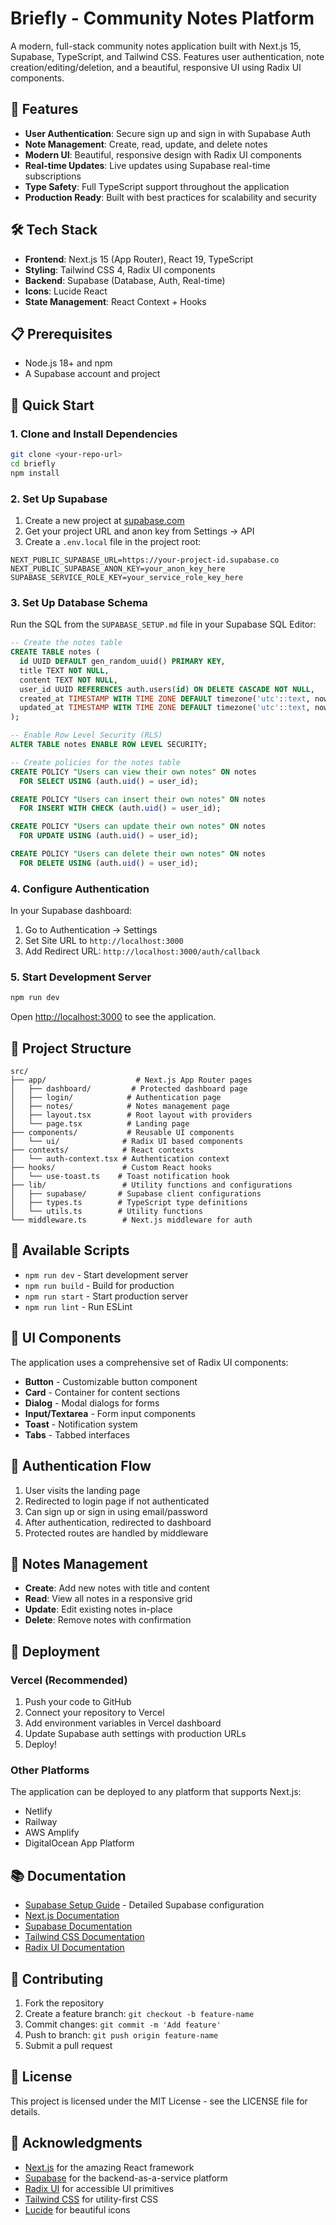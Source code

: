 # Briefly - Community Notes Platform

A modern, full-stack community notes application built with Next.js 15, Supabase, TypeScript, and Tailwind CSS. Features user authentication, note creation/editing/deletion, and a beautiful, responsive UI using Radix UI components.

## 🚀 Features

- **User Authentication**: Secure sign up and sign in with Supabase Auth
- **Note Management**: Create, read, update, and delete notes
- **Modern UI**: Beautiful, responsive design with Radix UI components
- **Real-time Updates**: Live updates using Supabase real-time subscriptions
- **Type Safety**: Full TypeScript support throughout the application
- **Production Ready**: Built with best practices for scalability and security

## 🛠️ Tech Stack

- **Frontend**: Next.js 15 (App Router), React 19, TypeScript
- **Styling**: Tailwind CSS 4, Radix UI components
- **Backend**: Supabase (Database, Auth, Real-time)
- **Icons**: Lucide React
- **State Management**: React Context + Hooks

## 📋 Prerequisites

- Node.js 18+ and npm
- A Supabase account and project

## 🚀 Quick Start

### 1. Clone and Install Dependencies

```bash
git clone <your-repo-url>
cd briefly
npm install
```

### 2. Set Up Supabase

1. Create a new project at [supabase.com](https://supabase.com)
2. Get your project URL and anon key from Settings → API
3. Create a `.env.local` file in the project root:

```env
NEXT_PUBLIC_SUPABASE_URL=https://your-project-id.supabase.co
NEXT_PUBLIC_SUPABASE_ANON_KEY=your_anon_key_here
SUPABASE_SERVICE_ROLE_KEY=your_service_role_key_here
```

### 3. Set Up Database Schema

Run the SQL from the `SUPABASE_SETUP.md` file in your Supabase SQL Editor:

```sql
-- Create the notes table
CREATE TABLE notes (
  id UUID DEFAULT gen_random_uuid() PRIMARY KEY,
  title TEXT NOT NULL,
  content TEXT NOT NULL,
  user_id UUID REFERENCES auth.users(id) ON DELETE CASCADE NOT NULL,
  created_at TIMESTAMP WITH TIME ZONE DEFAULT timezone('utc'::text, now()) NOT NULL,
  updated_at TIMESTAMP WITH TIME ZONE DEFAULT timezone('utc'::text, now()) NOT NULL
);

-- Enable Row Level Security (RLS)
ALTER TABLE notes ENABLE ROW LEVEL SECURITY;

-- Create policies for the notes table
CREATE POLICY "Users can view their own notes" ON notes
  FOR SELECT USING (auth.uid() = user_id);

CREATE POLICY "Users can insert their own notes" ON notes
  FOR INSERT WITH CHECK (auth.uid() = user_id);

CREATE POLICY "Users can update their own notes" ON notes
  FOR UPDATE USING (auth.uid() = user_id);

CREATE POLICY "Users can delete their own notes" ON notes
  FOR DELETE USING (auth.uid() = user_id);
```

### 4. Configure Authentication

In your Supabase dashboard:
1. Go to Authentication → Settings
2. Set Site URL to `http://localhost:3000`
3. Add Redirect URL: `http://localhost:3000/auth/callback`

### 5. Start Development Server

```bash
npm run dev
```

Open [http://localhost:3000](http://localhost:3000) to see the application.

## 📁 Project Structure

```
src/
├── app/                    # Next.js App Router pages
│   ├── dashboard/         # Protected dashboard page
│   ├── login/            # Authentication page
│   ├── notes/            # Notes management page
│   ├── layout.tsx        # Root layout with providers
│   └── page.tsx          # Landing page
├── components/           # Reusable UI components
│   └── ui/              # Radix UI based components
├── contexts/            # React contexts
│   └── auth-context.tsx # Authentication context
├── hooks/               # Custom React hooks
│   └── use-toast.ts    # Toast notification hook
├── lib/                 # Utility functions and configurations
│   ├── supabase/       # Supabase client configurations
│   ├── types.ts        # TypeScript type definitions
│   └── utils.ts        # Utility functions
└── middleware.ts        # Next.js middleware for auth
```

## 🔧 Available Scripts

- `npm run dev` - Start development server
- `npm run build` - Build for production
- `npm run start` - Start production server
- `npm run lint` - Run ESLint

## 🎨 UI Components

The application uses a comprehensive set of Radix UI components:

- **Button** - Customizable button component
- **Card** - Container for content sections
- **Dialog** - Modal dialogs for forms
- **Input/Textarea** - Form input components
- **Toast** - Notification system
- **Tabs** - Tabbed interfaces

## 🔐 Authentication Flow

1. User visits the landing page
2. Redirected to login page if not authenticated
3. Can sign up or sign in using email/password
4. After authentication, redirected to dashboard
5. Protected routes are handled by middleware

## 📝 Notes Management

- **Create**: Add new notes with title and content
- **Read**: View all notes in a responsive grid
- **Update**: Edit existing notes in-place
- **Delete**: Remove notes with confirmation

## 🚀 Deployment

### Vercel (Recommended)

1. Push your code to GitHub
2. Connect your repository to Vercel
3. Add environment variables in Vercel dashboard
4. Update Supabase auth settings with production URLs
5. Deploy!

### Other Platforms

The application can be deployed to any platform that supports Next.js:
- Netlify
- Railway
- AWS Amplify
- DigitalOcean App Platform

## 📚 Documentation

- [Supabase Setup Guide](./SUPABASE_SETUP.md) - Detailed Supabase configuration
- [Next.js Documentation](https://nextjs.org/docs)
- [Supabase Documentation](https://supabase.com/docs)
- [Tailwind CSS Documentation](https://tailwindcss.com/docs)
- [Radix UI Documentation](https://www.radix-ui.com/docs)

## 🤝 Contributing

1. Fork the repository
2. Create a feature branch: `git checkout -b feature-name`
3. Commit changes: `git commit -m 'Add feature'`
4. Push to branch: `git push origin feature-name`
5. Submit a pull request

## 📄 License

This project is licensed under the MIT License - see the LICENSE file for details.

## 🙏 Acknowledgments

- [Next.js](https://nextjs.org/) for the amazing React framework
- [Supabase](https://supabase.com/) for the backend-as-a-service platform
- [Radix UI](https://www.radix-ui.com/) for accessible UI primitives
- [Tailwind CSS](https://tailwindcss.com/) for utility-first CSS
- [Lucide](https://lucide.dev/) for beautiful icons
